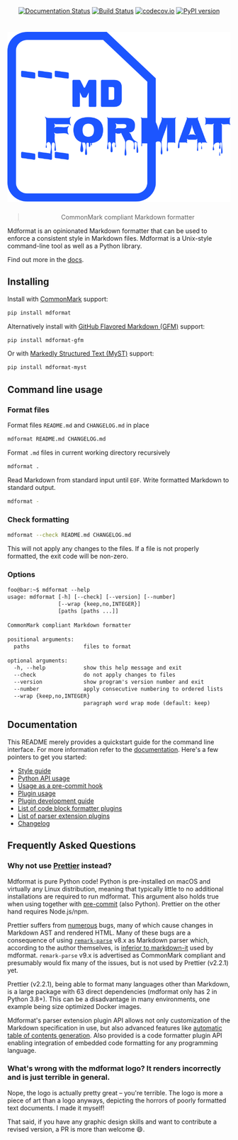 <div align="center">

[![Documentation Status](https://readthedocs.org/projects/mdformat/badge/?version=latest)](https://mdformat.readthedocs.io/en/latest/?badge=latest)
[![Build Status](https://github.com/executablebooks/mdformat/workflows/Tests/badge.svg?branch=master)](https://github.com/executablebooks/mdformat/actions?query=workflow%3ATests+branch%3Amaster+event%3Apush)
[![codecov.io](https://codecov.io/gh/executablebooks/mdformat/branch/master/graph/badge.svg)](https://codecov.io/gh/executablebooks/mdformat)
[![PyPI version](https://img.shields.io/pypi/v/mdformat)](https://pypi.org/project/mdformat)

# ![mdformat](https://raw.githubusercontent.com/executablebooks/mdformat/master/docs/_static/logo.svg)

> CommonMark compliant Markdown formatter

</div>

<!-- start mini-description -->

Mdformat is an opinionated Markdown formatter
that can be used to enforce a consistent style in Markdown files.
Mdformat is a Unix-style command-line tool as well as a Python library.

<!-- end mini-description -->

Find out more in the [docs](https://mdformat.readthedocs.io).

<!-- start installing -->

## Installing

Install with [CommonMark](https://spec.commonmark.org/current/) support:

```bash
pip install mdformat
```

Alternatively install with [GitHub Flavored Markdown (GFM)](https://github.github.com/gfm/) support:

```bash
pip install mdformat-gfm
```

Or with [Markedly Structured Text (MyST)](https://myst-parser.readthedocs.io/en/latest/using/syntax.html) support:

```bash
pip install mdformat-myst
```

<!-- end installing -->

<!-- start cli-usage -->

## Command line usage

### Format files

Format files `README.md` and `CHANGELOG.md` in place

```bash
mdformat README.md CHANGELOG.md
```

Format `.md` files in current working directory recursively

```bash
mdformat .
```

Read Markdown from standard input until `EOF`.
Write formatted Markdown to standard output.

```bash
mdformat -
```

### Check formatting

```bash
mdformat --check README.md CHANGELOG.md
```

This will not apply any changes to the files.
If a file is not properly formatted, the exit code will be non-zero.

### Options

```console
foo@bar:~$ mdformat --help
usage: mdformat [-h] [--check] [--version] [--number]
                [--wrap {keep,no,INTEGER}]
                [paths [paths ...]]

CommonMark compliant Markdown formatter

positional arguments:
  paths                 files to format

optional arguments:
  -h, --help            show this help message and exit
  --check               do not apply changes to files
  --version             show program's version number and exit
  --number              apply consecutive numbering to ordered lists
  --wrap {keep,no,INTEGER}
                        paragraph word wrap mode (default: keep)
```

<!-- end cli-usage -->

## Documentation

This README merely provides a quickstart guide for the command line interface.
For more information refer to the [documentation](https://mdformat.readthedocs.io).
Here's a few pointers to get you started:

- [Style guide](https://mdformat.readthedocs.io/en/stable/users/style.html)
- [Python API usage](https://mdformat.readthedocs.io/en/stable/users/installation_and_usage.html#python-api-usage)
- [Usage as a pre-commit hook](https://mdformat.readthedocs.io/en/stable/users/installation_and_usage.html#usage-as-a-pre-commit-hook)
- [Plugin usage](https://mdformat.readthedocs.io/en/stable/users/plugins.html)
- [Plugin development guide](https://mdformat.readthedocs.io/en/stable/contributors/contributing.html)
- [List of code block formatter plugins](https://mdformat.readthedocs.io/en/stable/users/plugins.html#existing-plugins)
- [List of parser extension plugins](https://mdformat.readthedocs.io/en/stable/users/plugins.html#id1)
- [Changelog](https://mdformat.readthedocs.io/en/stable/users/changelog.html)

<!-- start faq -->

## Frequently Asked Questions

### Why not use [Prettier](https://github.com/prettier/prettier) instead?

Mdformat is pure Python code!
Python is pre-installed on macOS and virtually any Linux distribution,
meaning that typically little to no additional installations are required to run mdformat.
This argument also holds true when using together with
[pre-commit](https://github.com/pre-commit/pre-commit) (also Python).
Prettier on the other hand requires Node.js/npm.

Prettier suffers from [numerous](https://github.com/prettier/prettier/issues?q=is%3Aopen+label%3Alang%3Amarkdown+label%3Atype%3Abug+) bugs,
many of which cause changes in Markdown AST and rendered HTML.
Many of these bugs are a consequence of using [`remark-parse`](https://github.com/remarkjs/remark/tree/main/packages/remark-parse) v8.x as Markdown parser which,
according to the author themselves,
is [inferior to markdown-it](https://github.com/remarkjs/remark/issues/75#issuecomment-143532326) used by mdformat.
`remark-parse` v9.x is advertised as CommonMark compliant
and presumably would fix many of the issues,
but is not used by Prettier (v2.2.1) yet.

Prettier (v2.2.1), being able to format many languages other than Markdown,
is a large package with 63 direct dependencies
(mdformat only has 2 in Python 3.8+).
This can be a disadvantage in many environments,
one example being size optimized Docker images.

Mdformat's parser extension plugin API allows not only customization of the Markdown specification in use,
but also advanced features like [automatic table of contents generation](https://github.com/hukkinj1/mdformat-toc).
Also provided is a code formatter plugin API enabling integration of embedded code formatting for any programming language.

### What's wrong with the mdformat logo? It renders incorrectly and is just terrible in general.

Nope, the logo is actually pretty great – you're terrible.
The logo is more a piece of art than a logo anyways,
depicting the horrors of poorly formatted text documents.
I made it myself!

That said, if you have any graphic design skills and want to contribute a revised version, a PR is more than welcome 😄.

<!-- end faq -->
